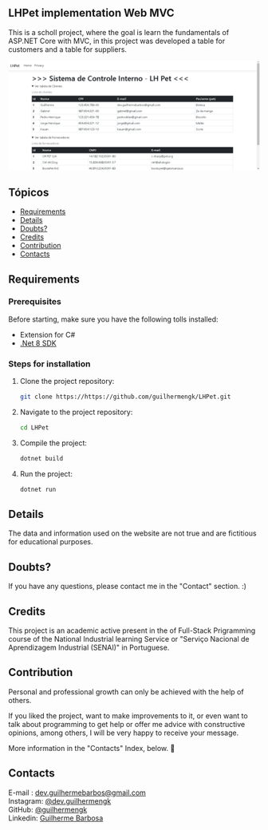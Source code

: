 ## LHPet implementation Web MVC

This is a scholl project, where the goal is learn the fundamentals of ASP.NET Core with MVC, in this project  was developed a table for customers and a table for suppliers.

<img src="./Readme/img/PrintWebsite.png">

## Tópicos

- [Requirements](#Requirements)
- [Details](#Details)
- [Doubts?](#Doubts?)
- [Credits](#Credits)
- [Contribution](#Contribution)
- [Contacts](#Contacts)


<a name="Requirements"></a>
## Requirements
### Prerequisites
Before starting, make sure you have the following tolls installed: <br>

- Extension for C#
- [.Net 8 SDK](https://dotnet.microsoft.com/dowload/dotnet/8.0)


### Steps for installation

1. Clone the project repository:
   ```bash
   git clone https://https://github.com/guilhermengk/LHPet.git
2. Navigate to the project repository:
   ```bash
   cd LHPet
3. Compile the project:
   ```bash
   dotnet build
4. Run the project:
   ```bash
   dotnet run
   
<a name="Details"><a/>
## Details

The data and information used on the website are not true and are fictitious for educational purposes.

<a name="Doubts?"></a>
## Doubts?
If you have any questions, please contact me in the "Contact" section. :)<br>

<a name="Credits"></a>
## Credits
This project is an academic active present in the of Full-Stack Prigramming course of the National Industrial learning Service or "Serviço Nacional de Aprendizagem Industrial (SENAI)" in Portuguese.
<br>


<a name="Contribution"></a>
## Contribution
Personal and professional growth can only be achieved with the help of others. <br>

If you liked the project, want to make improvements to it, or even want to talk about programming to get help or offer me advice with constructive opinions, among others, I will be very happy to receive your message. <br>

More information in the "Contacts" Index, below. 🥰 <br>

<a name="Contacts"></a>
## Contacts

E-mail : dev.guilhermebarbos@gmail.com <br>
Instagram: <a href=https://www.instagram.com/dev.guilhermengk>@dev.guilhermengk</a><br>
GitHub: <a href=https://github.com/guilhermengk>@guilhermengk</a> <br>
Linkedin: <a href=https://www.linkedin.com/in/guilherme-barbos-71a9b92bb>Guilherme Barbosa</a>

